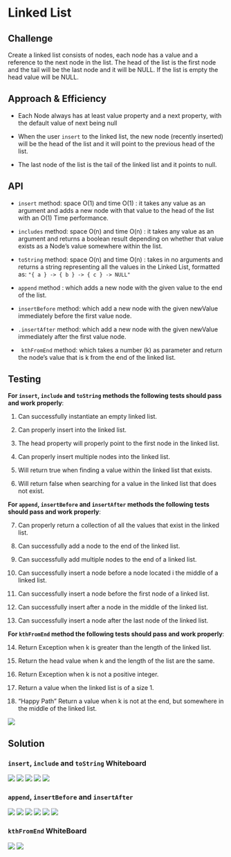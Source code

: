 # Linked List


## Challenge

Create a linked list consists of nodes, each node has a value and a reference to the next node in the list. The head of the list is the first node and the tail will be the last node and it will be NULL.
If the list is empty the head value will be NULL.

## Approach & Efficiency

* Each Node always has at least value property and a next property, with the default value of next being null

* When the user `insert` to the  linked list, the new node (recently inserted) will be the head of the list and it will point to the previous head of the list.


* The last node of the list is the tail of the linked list and it  points to null.


## API
* `insert` method: space O(1) and time O(1) : it takes any value as an argument and adds a new node with that value to the head of the list with an O(1) Time performance.

* `includes` method: space O(n) and time O(n) : it takes any value as an argument and returns a boolean result depending on whether that value exists as a Node’s value somewhere within the list.

* `toString` method: space O(n) and time O(n) : takes in no arguments and returns a string representing all the values in the Linked List, formatted as:
`"{ a } -> { b } -> { c } -> NULL"`


* `append` method : which adds a new node with the given value to the end of the list.

* `insertBefore` method: which add a new node with the given newValue immediately before the first value node.

* `.insertAfter` method: which add a new node with the given newValue immediately after the first value node.

* ` kthFromEnd` method:  which takes a number (k) as parameter and return the node’s value that is k from the end of the linked list.
## Testing

**For `insert`, `include` and `toString` methods the following tests should pass and work properly**:

1) Can successfully instantiate an empty linked list.

2) Can properly insert into the linked list.

3) The head property will properly point to the first node in the linked list.

4) Can properly insert multiple nodes into the linked list.

5) Will return true when finding a value within the linked list that exists.

6) Will return false when searching for a value in the linked list that does not exist.

**For `append`, `insertBefore` and `insertAfter` methods the following tests should pass and work properly**:

7) Can properly return a collection of all the values that exist in the linked list.

8) Can successfully add a node to the end of the linked list.

9) Can successfully add multiple nodes to the end of a linked list.

10) Can successfully insert a node before a node located i the middle of a linked list.

11) Can successfully insert a node before the first node of a linked list.

12) Can successfully insert after a node in the middle of the linked list.

13) Can successfully insert a node after the last node of the linked list.

**For `kthFromEnd` method the following tests should pass and work properly**:

14) Return Exception when k is greater than the length of the linked list.

15) Return the head value when k and the length of the list are the same.

16) Return Exception when k is not a positive integer.

17) Return a value when the linked list is of a size 1.

18) “Happy Path” Return a value when k is not at the end, but somewhere in the middle of the linked list.


![](./img/LL-test.JPG)


## Solution

### `insert`, `include` and `toString` Whiteboard
![](./img/ll1.jpg)
![](./img/ll2.jpg)
![](./img/ll3.jpg)
![](./img/ll4.jpg)
![](./img/ll5.jpg)

### `append`, `insertBefore` and `insertAfter`
![](./img/ll6.jpg)
![](./img/ll7.jpg)
![](./img/ll8.jpg)
![](./img/ll9.jpg)
![](./img/ll8.jpg)
![](./img/ll9.jpg)

### `kthFromEnd` WhiteBoard
![](./img/ll10.jpg)
![](./img/ll11.jpg)

